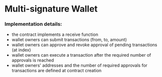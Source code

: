 # Multi-signature Wallet

### Implementation details:
- the contract implements a receive function
- wallet owners can submit transactions (from, to, amount)
- wallet owners can approve and revoke approval of pending transactions (at index)
- wallet owners can execute a transaction after the required number of approvals is reached
- wallet owners' addresses and the number of required approvals for transactions are defined at contract creation
